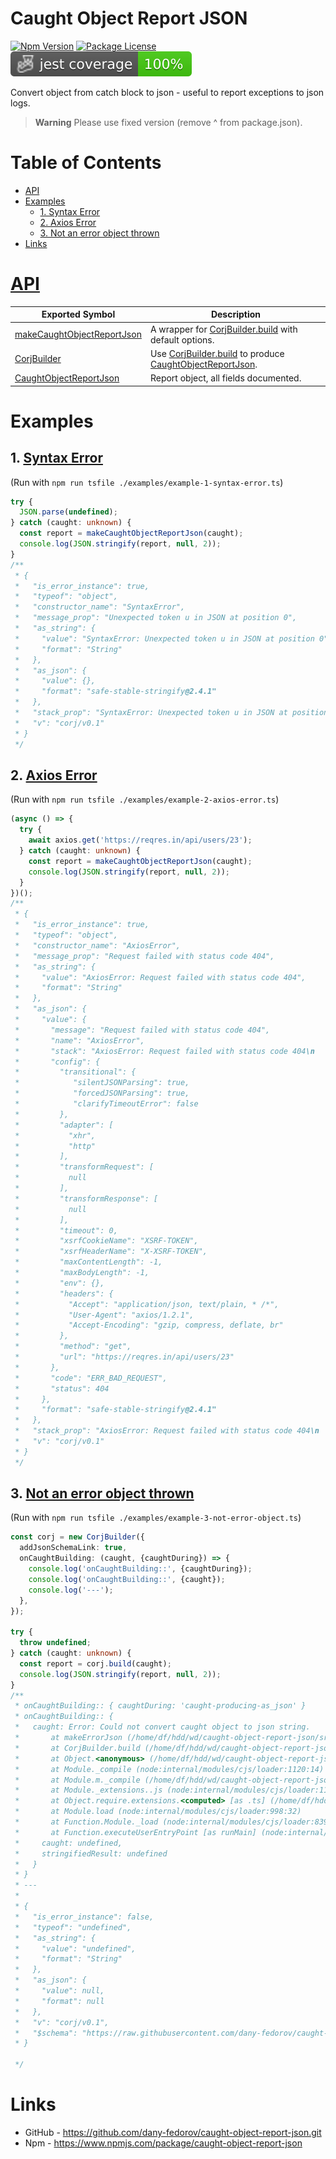 # Caught Object Report JSON

[![Npm Version](https://img.shields.io/npm/v/caught-object-report-json.svg)](https://www.npmjs.org/package/caught-object-report-json)
[![Package License](https://img.shields.io/npm/l/caught-object-report-json.svg)](https://www.npmjs.org/package/caught-object-report-json)
![Jest coverage](https://raw.githubusercontent.com/dany-fedorov/caught-object-report-json/main/badges/coverage-jest%20coverage.svg)

Convert object from catch block to json - useful to report exceptions to json logs.

> **Warning**
> Please use fixed version (remove ^ from package.json).

# Table of Contents

<!-- TOC -->

* [API](#api)
* [Examples](#examples)
    * [1. Syntax Error](#1-syntax-error)
    * [2. Axios Error](#2-axios-error)
    * [3. Not an error object thrown](#3-not-an-error-object-thrown)
* [Links](#links)

<!-- TOC -->

# [API](https://dany-fedorov.github.io/caught-object-report-json/modules.html)

| Exported Symbol                                                                                                                  | Description                                                                                                                                                                                                                                            |
|----------------------------------------------------------------------------------------------------------------------------------|--------------------------------------------------------------------------------------------------------------------------------------------------------------------------------------------------------------------------------------------------------|
| [makeCaughtObjectReportJson](https://dany-fedorov.github.io/caught-object-report-json/functions/makeCaughtObjectReportJson.html) | A wrapper for [CorjBuilder.build](https://dany-fedorov.github.io/caught-object-report-json/classes/CorjBuilder.html#build) with default options.                                                                                                       |
| [CorjBuilder](https://dany-fedorov.github.io/caught-object-report-json/classes/CorjBuilder.html)                                 | Use [CorjBuilder.build](https://dany-fedorov.github.io/caught-object-report-json/classes/CorjBuilder.html#build) to produce [CaughtObjectReportJson](https://dany-fedorov.github.io/caught-object-report-json/docs/types/CaughtObjectReportJson.html). |
| [CaughtObjectReportJson](https://dany-fedorov.github.io/caught-object-report-json/docs/types/CaughtObjectReportJson.html)        | Report object, all fields documented.                                                                                                                                                                                                                  |

# Examples

## 1. [Syntax Error](./examples/example-1-syntax-error.ts)

(Run with `npm run tsfile ./examples/example-1-syntax-error.ts`)

```typescript
try {
  JSON.parse(undefined);
} catch (caught: unknown) {
  const report = makeCaughtObjectReportJson(caught);
  console.log(JSON.stringify(report, null, 2));
}
/**
 * {
 *   "is_error_instance": true,
 *   "typeof": "object",
 *   "constructor_name": "SyntaxError",
 *   "message_prop": "Unexpected token u in JSON at position 0",
 *   "as_string": {
 *     "value": "SyntaxError: Unexpected token u in JSON at position 0",
 *     "format": "String"
 *   },
 *   "as_json": {
 *     "value": {},
 *     "format": "safe-stable-stringify@2.4.1"
 *   },
 *   "stack_prop": "SyntaxError: Unexpected token u in JSON at position 0\n    at JSON.parse (<anonymous>)\n    at Object.<anonymous> (/home/df/hdd/wd/caught-object-report-json/examples/example-1.ts:6:8)\n    at Module._compile (node:internal/modules/cjs/loader:1120:14)\n    at Module.m._compile (/home/df/hdd/wd/caught-object-report-json/node_modules/ts-node/src/index.ts:1618:23)\n    at Module._extensions..js (node:internal/modules/cjs/loader:1174:10)\n    at Object.require.extensions.<computed> [as .ts] (/home/df/hdd/wd/caught-object-report-json/node_modules/ts-node/src/index.ts:1621:12)\n    at Module.load (node:internal/modules/cjs/loader:998:32)\n    at Function.Module._load (node:internal/modules/cjs/loader:839:12)\n    at Function.executeUserEntryPoint [as runMain] (node:internal/modules/run_main:81:12)\n    at phase4 (/home/df/hdd/wd/caught-object-report-json/node_modules/ts-node/src/bin.ts:649:14)",
 *   "v": "corj/v0.1"
 * }
 */
```

## 2. [Axios Error](./examples/example-2-axios-error.ts)

(Run with `npm run tsfile ./examples/example-2-axios-error.ts`)

```typescript
(async () => {
  try {
    await axios.get('https://reqres.in/api/users/23');
  } catch (caught: unknown) {
    const report = makeCaughtObjectReportJson(caught);
    console.log(JSON.stringify(report, null, 2));
  }
})();
/**
 * {
 *   "is_error_instance": true,
 *   "typeof": "object",
 *   "constructor_name": "AxiosError",
 *   "message_prop": "Request failed with status code 404",
 *   "as_string": {
 *     "value": "AxiosError: Request failed with status code 404",
 *     "format": "String"
 *   },
 *   "as_json": {
 *     "value": {
 *       "message": "Request failed with status code 404",
 *       "name": "AxiosError",
 *       "stack": "AxiosError: Request failed with status code 404\n    at settle (/home/df/hdd/wd/caught-object-report-json/node_modules/axios/lib/core/settle.js:19:12)\n    at IncomingMessage.handleStreamEnd (/home/df/hdd/wd/caught-object-report-json/node_modules/axios/lib/adapters/http.js:505:11)\n    at IncomingMessage.emit (node:events:525:35)\n    at IncomingMessage.emit (node:domain:489:12)\n    at endReadableNT (node:internal/streams/readable:1359:12)\n    at processTicksAndRejections (node:internal/process/task_queues:82:21)",
 *       "config": {
 *         "transitional": {
 *            "silentJSONParsing": true,
 *            "forcedJSONParsing": true,
 *            "clarifyTimeoutError": false
 *         },
 *         "adapter": [
 *           "xhr",
 *           "http"
 *         ],
 *         "transformRequest": [
 *           null
 *         ],
 *         "transformResponse": [
 *           null
 *         ],
 *         "timeout": 0,
 *         "xsrfCookieName": "XSRF-TOKEN",
 *         "xsrfHeaderName": "X-XSRF-TOKEN",
 *         "maxContentLength": -1,
 *         "maxBodyLength": -1,
 *         "env": {},
 *         "headers": {
 *           "Accept": "application/json, text/plain, * /*",
 *           "User-Agent": "axios/1.2.1",
 *           "Accept-Encoding": "gzip, compress, deflate, br"
 *         },
 *         "method": "get",
 *         "url": "https://reqres.in/api/users/23"
 *       },
 *       "code": "ERR_BAD_REQUEST",
 *       "status": 404
 *     },
 *     "format": "safe-stable-stringify@2.4.1"
 *   },
 *   "stack_prop": "AxiosError: Request failed with status code 404\n    at settle (/home/df/hdd/wd/caught-object-report-json/node_modules/axios/lib/core/settle.js:19:12)\n    at IncomingMessage.handleStreamEnd (/home/df/hdd/wd/caught-object-report-json/node_modules/axios/lib/adapters/http.js:505:11)\n    at IncomingMessage.emit (node:events:525:35)\n    at IncomingMessage.emit (node:domain:489:12)\n    at endReadableNT (node:internal/streams/readable:1359:12)\n    at processTicksAndRejections (node:internal/process/task_queues:82:21)",
 *   "v": "corj/v0.1"
 * }
 */
```

## 3. [Not an error object thrown](./examples/example-3-not-error-object.ts)

(Run with `npm run tsfile ./examples/example-3-not-error-object.ts`)

```typescript
const corj = new CorjBuilder({
  addJsonSchemaLink: true,
  onCaughtBuilding: (caught, {caughtDuring}) => {
    console.log('onCaughtBuilding::', {caughtDuring});
    console.log('onCaughtBuilding::', {caught});
    console.log('---');
  },
});

try {
  throw undefined;
} catch (caught: unknown) {
  const report = corj.build(caught);
  console.log(JSON.stringify(report, null, 2));
}
/**
 * onCaughtBuilding:: { caughtDuring: 'caught-producing-as_json' }
 * onCaughtBuilding:: {
 *   caught: Error: Could not convert caught object to json string.
 *       at makeErrorJson (/home/df/hdd/wd/caught-object-report-json/src/index.ts:77:19)
 *       at CorjBuilder.build (/home/df/hdd/wd/caught-object-report-json/src/index.ts:121:23)
 *       at Object.<anonymous> (/home/df/hdd/wd/caught-object-report-json/examples/example-3-not-error-object.ts:15:35)
 *       at Module._compile (node:internal/modules/cjs/loader:1120:14)
 *       at Module.m._compile (/home/df/hdd/wd/caught-object-report-json/node_modules/ts-node/src/index.ts:1618:23)
 *       at Module._extensions..js (node:internal/modules/cjs/loader:1174:10)
 *       at Object.require.extensions.<computed> [as .ts] (/home/df/hdd/wd/caught-object-report-json/node_modules/ts-node/src/index.ts:1621:12)
 *       at Module.load (node:internal/modules/cjs/loader:998:32)
 *       at Function.Module._load (node:internal/modules/cjs/loader:839:12)
 *       at Function.executeUserEntryPoint [as runMain] (node:internal/modules/run_main:81:12) {
 *     caught: undefined,
 *     stringifiedResult: undefined
 *   }
 * }
 * ---
 *
 * {
 *   "is_error_instance": false,
 *   "typeof": "undefined",
 *   "as_string": {
 *     "value": "undefined",
 *     "format": "String"
 *   },
 *   "as_json": {
 *     "value": null,
 *     "format": null
 *   },
 *   "v": "corj/v0.1",
 *   "$schema": "https://raw.githubusercontent.com/dany-fedorov/caught-object-report-json/main/schema-versions/v0.1.json"
 * }

 */
```

# Links

- GitHub - https://github.com/dany-fedorov/caught-object-report-json.git
- Npm - https://www.npmjs.com/package/caught-object-report-json
